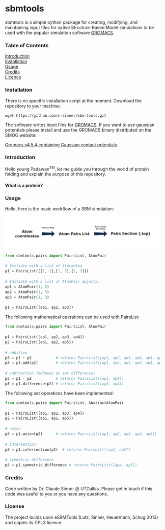 # sbmtools

sbmtools is a simple python package for creating, modifying, and maintaining input files for native Structure-Based Model simulations to be used with the popular simulation software [GROMACS](http://www.gromacs.org/).

### Table of Contents
[Introduction](#introduction)  
[Installation](#installation)  
[Usage](#usage)  
[Credits](#credits)  
[Licence](#license)  


<a name="installation"></a>  
### Installation

There is no specific installation script at the moment. Download the repository to your machine:

```shell script
wget https://github.com/c-sinner/sbm-tools.git
```

The software writes input files for [GROMACS](http://www.gromacs.org/). If you want to use gaussian potentials please install and use the GROMACS binary distributed on the SMOG website:

[Gromacs v4.5.4 containing Gaussian contact potentials](http://smog-server.org/SBMextension.html#gauss)


<a name="introduction"></a>  
### Introduction

Hello young Padawan<sup>TM</sup>, let me guide you through the world of protein folding and explain the purpose of this repository.

#### What is a protein?


<a name="usage"></a>  
### Usage


Hello, here is the basic workflow of a SBM simulation:

![Atom coordinates -> contact Map -> Atom Pairs List -> Force Field Potential -> Pairs Section](workflow-simple.png?raw=true "workflow")

```python
from sbmtools.pairs import PairsList, AtomPair

# Initiate with a list of iterables.
p1 = PairsList([[1, 2],[1, 3],[2, 3]])

# Initiate with a list of AtomPair objects.
ap1 = AtomPair(1, 2)
ap2 = AtomPair(1, 3)
ap3 = AtomPair(2, 3)

p1 = PairsList([ap1, ap2, ap3])

```

The following mathematical operations can be used with PairsList:

```python
from sbmtools.pairs import PairsList, AtomPair

p1 = PairsList([ap1, ap2, ap3, ap4])
p2 = PairsList([ap1, ap2, ap5])

# addition
p3 = p1 + p2           # returns PairsList([ap1, ap2, ap3, ap4, ap1, ap2, ap5])
p3 = p1.add(p2)        # returns PairsList([ap1, ap2, ap3, ap4, ap1, ap2, ap5])

# subtraction (behaves as set difference)
p3 = p1 - p2           # returns PairsList([ap3, ap4])
p3 = p1.difference(p2) # returns PairsList([ap3, ap4])

```

The following set operations have been implemented:

```python
from sbmtools.pairs import PairsList, AbstractAtomPair

p1 = PairsList([ap1, ap2, ap3, ap4])
p2 = PairsList([ap1, ap2, ap5])

# union
p3 = p1.union(p2)      # returns PairsList([ap1, ap2, ap3, ap4, ap5])

# intersection
p3 = p1.intersection(p2)  # returns PairsList([ap1, ap2])

# symmetric difference
p3 = p1.symmetric_difference # returns PairsList([ap4, ap5])

```


<a name="credits"></a>  
### Credits
Code written by Dr. Claude Sinner @ UTDallas. Please get in touch if this code was useful to you or you have any questions.


<a name="license"></a>  
### License

The project builds upon eSBMTools (Lutz, Sinner, Heuermann, Schug 2013) and copies its GPL3 licence.


